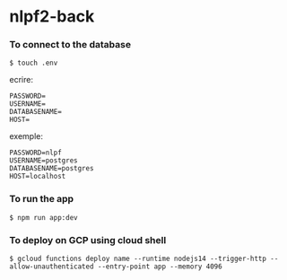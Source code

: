 # nlpf2-back

### To connect to the database
```
$ touch .env
```

ecrire:
```
PASSWORD=
USERNAME=
DATABASENAME=
HOST=
```
exemple:
```
PASSWORD=nlpf
USERNAME=postgres
DATABASENAME=postgres
HOST=localhost
```

### To run the app
```
$ npm run app:dev
```

### To deploy on GCP using cloud shell
```
$ gcloud functions deploy name --runtime nodejs14 --trigger-http --allow-unauthenticated --entry-point app --memory 4096
```
